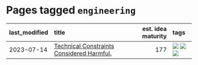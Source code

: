 # Pages tagged `engineering`

|last_modified|title|est. idea maturity|tags
|:---|:---|---:|:---|
|2023-07-14|[Technical Constraints Considered Harmful.](../constraints_considered_hazardous.md)|177|[![](https://img.shields.io/badge/tag-best_practices-161a53)](../tags/best_practices.md) [![](https://img.shields.io/badge/tag-engineering-b3194)](../tags/engineering.md) [![](https://img.shields.io/badge/tag-publication-c92725)](../tags/publication.md)|
